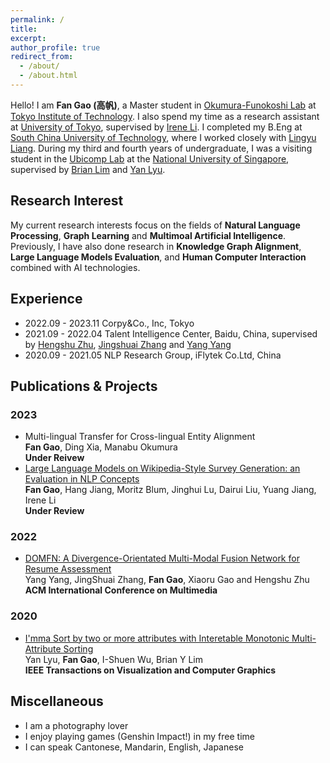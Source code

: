```yaml
---
permalink: /
title: 
excerpt: 
author_profile: true
redirect_from: 
  - /about/
  - /about.html
---
```




Hello! I am **Fan Gao (高帆)**, a Master student in [Okumura-Funokoshi Lab](https://lr-www.pi.titech.ac.jp/wp_en/?page_id=87) at [Tokyo Institute of Technology](https://www.titech.ac.jp/english). I also spend my time as a research assistant at [University of Tokyo](https://www.u-tokyo.ac.jp/en/), supervised by [Irene Li](https://ireneli.eu/). I completed my B.Eng at [South China University of Technology](https://www.scut.edu.cn/en/), where I worked closely with [Lingyu Liang](https://lianglysky.github.io/LY-Liang/). During my third and fourth years of undergraduate, I was a visiting student in the [Ubicomp Lab](https://ubiquitous.comp.nus.edu.sg/) at the [National University of Singapore](https://nus.edu.sg/), supervised by [Brian Lim](https://www.brianlim.net/) and [Yan Lyu](https://cse.seu.edu.cn/2020/1029/c23024a351517/pagem.htm).

Research Interest
------
My current research interests focus on the fields of **Natural Language Processing**, **Graph Learning** and **Multimoal Artificial Intelligence**. Previously, I have also done research in **Knowledge Graph Alignment**, **Large Language Models Evaluation**, and **Human Computer Interaction** combined with AI technologies.


Experience
------
* 2022.09 - 2023.11 Corpy&Co., Inc, Tokyo
* 2021.09 - 2022.04 Talent Intelligence Center, Baidu, China, supervised by [Hengshu Zhu](https://www.zhuhengshu.com/), [Jingshuai Zhang](https://scholar.google.com/citations?user=xfpgoz4AAAAJ&hl=zh-CN) and [Yang Yang](http://www.njustkmg.cn/)
* 2020.09 - 2021.05 NLP Research Group, iFlytek Co.Ltd, China


Publications & Projects
------

### 2023
* Multi-lingual Transfer for Cross-lingual Entity Alignment    
  **Fan Gao**, Ding Xia, Manabu Okumura    
  **Under Reivew**
* [Large Language Models on Wikipedia-Style Survey Generation: an Evaluation in NLP Concepts](https://arxiv.org/abs/2308.10410)    
  **Fan Gao**, Hang Jiang, Moritz Blum, Jinghui Lu, Dairui Liu, Yuang Jiang, Irene Li     
  **Under Review**
   
### 2022
* [DOMFN: A Divergence-Orientated Multi-Modal Fusion Network for Resume Assessment](https://dl.acm.org/doi/abs/10.1145/3503161.3548203)    
  Yang Yang, JingShuai Zhang, **Fan Gao**, Xiaoru Gao and Hengshu Zhu    
  **ACM International Conference on Multimedia**
  
### 2020
* [I'mma Sort by two or more attributes with Interetable Monotonic Multi-Attribute Sorting](https://ubiquitous.comp.nus.edu.sg/wp-content/uploads/2020/12/tvcg2020-imma-sort.pdf)  
Yan Lyu, **Fan Gao**, I-Shuen Wu, Brian Y Lim   
**IEEE Transactions on Visualization and Computer Graphics**   
  


Miscellaneous
------
* I am a photography lover
* I enjoy playing games (Genshin Impact!) in my free time
* I can speak Cantonese, Mandarin, English, Japanese

